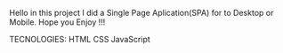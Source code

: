 Hello in this project I did a Single Page Aplication(SPA) for to Desktop or Mobile.
Hope you Enjoy !!!

TECNOLOGIES: 
HTML
CSS
JavaScript
